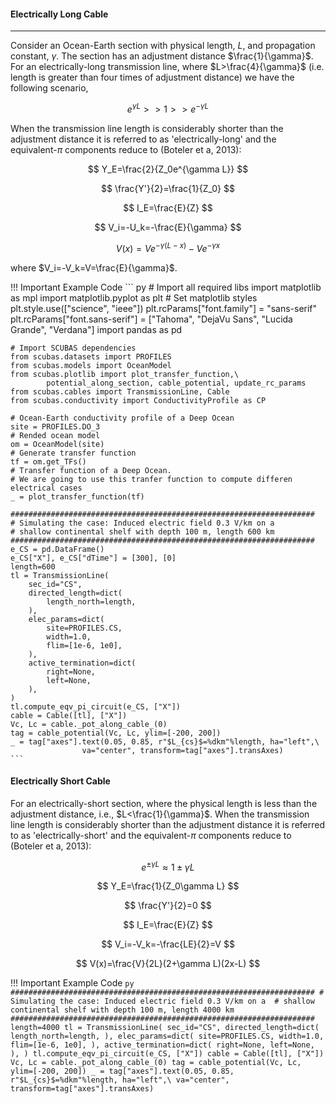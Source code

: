<!-- 
Author(s): Shibaji Chakraborty, Xueling Shi

Disclaimer:
SCUBAS is under the MIT license found in the root directory LICENSE.md 
Everyone is permitted to copy and distribute verbatim copies of this license 
document.

This version of the MIT Public License incorporates the terms
and conditions of MIT General Public License.
-->
#### Electrically Long Cable
---
Consider an Ocean-Earth section with physical length, $L$, and propagation constant, $\gamma$. The section has an adjustment distance $\frac{1}{\gamma}$. For an electrically-long transmission line, where $L>\frac{4}{\gamma}$ (i.e. length is greater than four times of adjustment distance) we have the following scenario,

$$
e^{\gamma L}>>1>>e^{-\gamma L}
$$

When the transmission line length is considerably shorter than the adjustment distance it is referred to as 'electrically-long' and the equivalent-$\pi$ components reduce to (Boteler et a, 2013):

$$
Y_E=\frac{2}{Z_0e^{\gamma L}}
$$

$$
\frac{Y'}{2}=\frac{1}{Z_0}
$$

$$
I_E=\frac{E}{Z}
$$

$$
V_i=-U_k=-\frac{E}{\gamma}
$$

$$
V(x)=Ve^{-\gamma (L-x)}-Ve^{-\gamma x}
$$

where $V_i=-V_k=V=\frac{E}{\gamma}$.

!!! Important 
    Example Code
    ``` py
    # Import all required libs
    import matplotlib as mpl
    import matplotlib.pyplot as plt
    # Set matplotlib styles
    plt.style.use(["science", "ieee"])
    plt.rcParams["font.family"] = "sans-serif"
    plt.rcParams["font.sans-serif"] = ["Tahoma", "DejaVu Sans",
                                       "Lucida Grande", "Verdana"]
    import pandas as pd

    # Import SCUBAS dependencies
    from scubas.datasets import PROFILES
    from scubas.models import OceanModel
    from scubas.plotlib import plot_transfer_function,\
            potential_along_section, cable_potential, update_rc_params
    from scubas.cables import TransmissionLine, Cable
    from scubas.conductivity import ConductivityProfile as CP

    # Ocean-Earth conductivity profile of a Deep Ocean
    site = PROFILES.DO_3
    # Rended ocean model
    om = OceanModel(site)
    # Generate transfer function
    tf = om.get_TFs()
    # Transfer function of a Deep Ocean.
    # We are going to use this tranfer function to compute differen electrical cases
    _ = plot_transfer_function(tf)

    ####################################################################
    # Simulating the case: Induced electric field 0.3 V/km on a 
    # shallow continental shelf with depth 100 m, length 600 km
    ####################################################################
    e_CS = pd.DataFrame()
    e_CS["X"], e_CS["dTime"] = [300], [0]
    length=600
    tl = TransmissionLine(
        sec_id="CS",
        directed_length=dict(
            length_north=length,
        ),
        elec_params=dict(
            site=PROFILES.CS,
            width=1.0,
            flim=[1e-6, 1e0],
        ),
        active_termination=dict(
            right=None,
            left=None,
        ),
    )
    tl.compute_eqv_pi_circuit(e_CS, ["X"])
    cable = Cable([tl], ["X"])
    Vc, Lc = cable._pot_along_cable_(0)
    tag = cable_potential(Vc, Lc, ylim=[-200, 200])
    _ = tag["axes"].text(0.05, 0.85, r"$L_{cs}$=%dkm"%length, ha="left",\
                    va="center", transform=tag["axes"].transAxes)
    ```

#### Electrically Short Cable
For an electrically-short section, where the physical length is less than the adjustment distance, i.e., $L<\frac{1}{\gamma}$. When the transmission line length is considerably shorter than the adjustment distance it is referred to as 'electrically-short' and the equivalent-$\pi$ components reduce to (Boteler et a, 2013):

$$
e^{\pm\gamma L}\approx 1\pm\gamma L
$$

$$
Y_E=\frac{1}{Z_0\gamma L}
$$

$$
\frac{Y'}{2}=0
$$

$$
I_E=\frac{E}{Z}
$$

$$
V_i=-V_k=-\frac{LE}{2}=V
$$

$$
V(x)=\frac{V}{2L}(2+\gamma L)(2x-L)
$$

!!! Important 
    Example Code
    ``` py
    ####################################################################
    # Simulating the case: Induced electric field 0.3 V/km on a 
    # shallow continental shelf with depth 100 m, length 4000 km
    ####################################################################
    length=4000
    tl = TransmissionLine(
        sec_id="CS",
        directed_length=dict(
            length_north=length,
        ),
        elec_params=dict(
            site=PROFILES.CS,
            width=1.0,
            flim=[1e-6, 1e0],
        ),
        active_termination=dict(
            right=None,
            left=None,
        ),
    )
    tl.compute_eqv_pi_circuit(e_CS, ["X"])
    cable = Cable([tl], ["X"])
    Vc, Lc = cable._pot_along_cable_(0)
    tag = cable_potential(Vc, Lc, ylim=[-200, 200])
    _ = tag["axes"].text(0.05, 0.85, r"$L_{cs}$=%dkm"%length, ha="left",\
            va="center", transform=tag["axes"].transAxes)
    ```